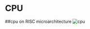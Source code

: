# CPU
##cpu on RISC microarchitecture
![cpu](https://user-images.githubusercontent.com/55046386/210129647-6c9ee87b-45d4-4a63-9555-db3f4e7d0ea7.png)

